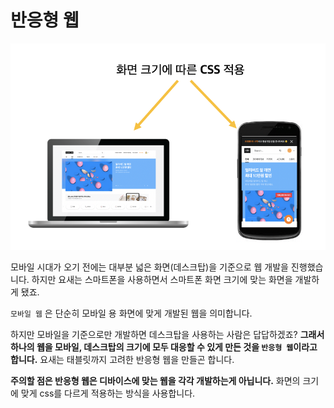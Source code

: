 # 반응형 웹

![ex_screenshot](../images/bw.PNG)

모바일 시대가 오기 전에는 대부분 넓은 화면(데스크탑)을 기준으로 웹 개발을 진행했습니다. 하지만 요새는 스마트폰을 사용하면서 스마트폰 화면 크기에 맞는 화면을 개발하게 됐죠.

`모바일 웹` 은 단순히 모바일 용 화면에 맞게 개발된 웹을 의미합니다.

하지만 모바일을 기준으로만 개발하면 데스크탑을 사용하는 사람은 답답하겠죠? **그래서 하나의 웹을 모바일, 데스크탑의 크기에 모두 대응할 수 있게 만든 것을 `반응형 웹`이라고 합니다.** 요새는 태블릿까지 고려한 반응형 웹을 만들곤 합니다.

**주의할 점은 반응형 웹은 디바이스에 맞는 웹을 각각 개발하는게 아닙니다.** 화면의 크기에 맞게 css를 다르게 적용하는 방식을 사용합니다.
